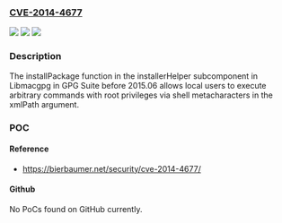 ### [CVE-2014-4677](https://cve.mitre.org/cgi-bin/cvename.cgi?name=CVE-2014-4677)
![](https://img.shields.io/static/v1?label=Product&message=n%2Fa&color=blue)
![](https://img.shields.io/static/v1?label=Version&message=n%2Fa&color=blue)
![](https://img.shields.io/static/v1?label=Vulnerability&message=n%2Fa&color=brighgreen)

### Description

The installPackage function in the installerHelper subcomponent in Libmacgpg in GPG Suite before 2015.06 allows local users to execute arbitrary commands with root privileges via shell metacharacters in the xmlPath argument.

### POC

#### Reference
- https://bierbaumer.net/security/cve-2014-4677/

#### Github
No PoCs found on GitHub currently.

